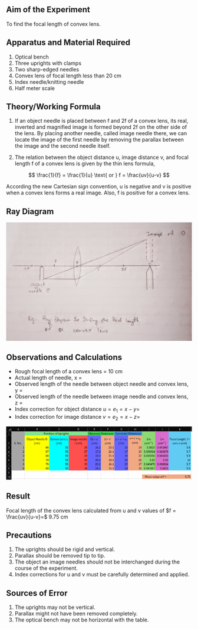 ## Aim of the Experiment 
To find the focal length of convex lens. 

## Apparatus and Material Required 
1. Optical bench 
2. Three uprights with clamps 
3. Two sharp-edged needles 
4. Convex lens of focal length less than 20 cm 
5. Index needle/knitting needle 
6. Half meter scale 

## Theory/Working Formula 
1. If an object needle is placed between f and 2f of a convex lens, its real, inverted and magnified image is formed beyond 2f on the other side of the lens. By placing another needle, called image needle there, we can locate the image of the first needle by removing the parallax between the image and the second needle itself. 

2. The relation between the object distance u, image distance v, and focal length f of a convex lens is given by the thin lens formula, 

$$
\frac{1}{f} = \frac{1}{u} \text{ or } f = \frac{uv}{u-v}
$$

According the new Cartesian sign convention, u is negative and v is positive when a convex lens forms a real image. Also, f is positive for a convex lens. 

## Ray Diagram 
![raydiagram](./img/10-diagram.jpg) 

## Observations and Calculations 
- Rough focal length of a convex lens = 10 cm 
- Actual length of needle, x = 
- Observed length of the needle between object needle and convex lens, y = 
- Observed length of the needle between image needle and convex lens, z = 
- Index correction for object distance $u = e_1 = x-y =$
- Index correction for image distance $v = e_2 = x-z =$

![table](./img/10-table.png)

## Result 
Focal length of the convex lens calculated from u and v values of $f = \frac{uv}{u-v}=$ 9.75 cm 

## Precautions 
1. The uprights should be rigid and vertical. 
2. Parallax should be removed tip to tip. 
3. The object an image needles should not be interchanged during the course of the experiment. 
4. Index corrections for u and v must be carefully determined and applied. 

## Sources of Error 
1. The uprights may not be vertical. 
2. Parallax might not have been removed completely. 
3. The optical bench may not be horizontal with the table. 
